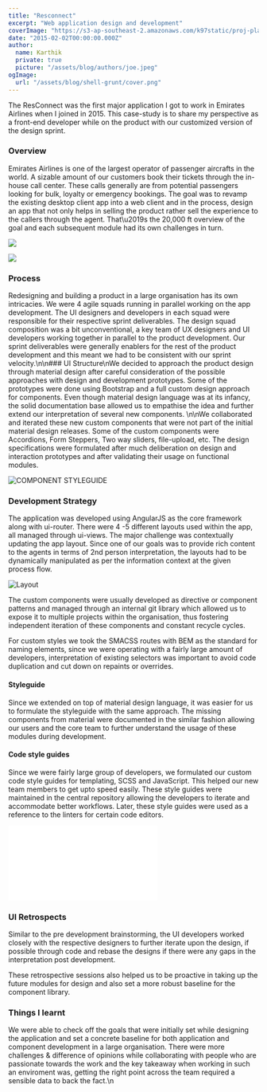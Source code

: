 ```yaml
---
title: "Resconnect"
excerpt: "Web application design and development"
coverImage: "https://s3-ap-southeast-2.amazonaws.com/k97static/proj-placeholder/rescon.jpg"
date: "2015-02-02T00:00:00.000Z"
author:
  name: Karthik
  private: true
  picture: "/assets/blog/authors/joe.jpeg"
ogImage:
  url: "/assets/blog/shell-grunt/cover.png"
---
```


The ResConnect was the first major application I got to work in Emirates Airlines when I joined in 2015. This case-study is to share my perspective as a front-end developer while on the product with our customized version of the design sprint.

### Overview

Emirates Airlines is one of the largest operator of passenger aircrafts in the world. A sizable amount of our customers book their tickets through the in-house call center. These calls generally are from potential passengers looking for bulk, loyalty or emergency bookings. The goal was to revamp the existing desktop client app into a web client and in the process, design an app that not only helps in selling the product rather sell the experience to the callers through the agent. That\u2019s the 20,000 ft overview of the goal and each subsequent module had its own challenges in turn.

![](https://s3-ap-southeast-2.amazonaws.com/k97static/project-snaps/ssui-2-search.png)

![](https://s3-ap-southeast-2.amazonaws.com/k97static/project-snaps/ssui-3-payments.png)

### Process

Redesigning and building a product in a large organisation has its own intricacies. We were 4 agile squads running in parallel working on the app development. The UI designers and developers in each squad were responsible for their respective sprint deliverables. The design squad composition was a bit unconventional, a key team of UX designers and UI developers working together in parallel to the product development. Our sprint deliverables were generally enablers for the rest of the product development and this meant we had to be consistent with our sprint velocity.\n\n### UI Structure\nWe decided to approach the product design through material design after careful consideration of the possible approaches with design and development prototypes. Some of the prototypes were done using Bootstrap and a full custom design approach for components. Even though material design language was at its infancy, the solid documentation base allowed us to empathise the idea and further extend our interpretation of several new components. \n\nWe collaborated and iterated these new custom components that were not part of the initial material design releases. Some of the custom components were Accordions, Form Steppers, Two way sliders, file-upload, etc. The design specifications were formulated after much deliberation on design and interaction prototypes and after validating their usage on functional modules.

![COMPONENT STYLEGUIDE](https://s3-ap-southeast-2.amazonaws.com/k97static/project-snaps/ssui-component.jpg)

### Development Strategy

The application was developed using AngularJS as the core framework along with ui-router. There were 4 -5 different layouts used within the app, all managed through ui-views. The major challenge was contextually updating the app layout. Since one of our goals was to provide rich content to the agents in terms of 2nd person interpretation, the layouts had to be dynamically manipulated as per the information context at the given process flow.

![Layout](https://s3-ap-southeast-2.amazonaws.com/k97static/project-snaps/ssui-4-xray-components.png)

The custom components were usually developed as directive or component patterns and managed through an internal git library which allowed us to expose it to multiple projects within the organisation, thus fostering independent iteration of these components and constant recycle cycles.

For custom styles we took the SMACSS routes with BEM as the standard for naming elements, since we were operating with a fairly large amount of developers, interpretation of existing selectors was important to avoid code duplication and cut down on repaints or overrides.

#### Styleguide

Since we extended on top of material design language, it was easier for us to formulate the styleguide with the same approach. The missing components from material were documented in the similar fashion allowing our users and the core team to further understand the usage of these modules during development.

#### Code style guides

Since we were fairly large group of developers, we formulated our custom code style guides for templating, SCSS and JavaScript. This helped our new team members to get upto speed easily. These style guides were maintained in the central repository allowing the developers to iterate and accommodate better workflows. Later, these style guides were used as a reference to the linters for certain code editors.

<iframe src=\"//www.slideshare.net/slideshow/embed_code/key/2Vyd5rY9Stlwd2\" width=\"668\" height=\"714\" frameborder=\"0\" marginwidth=\"0\" marginheight=\"0\" scrolling=\"no\" style=\"border:1px solid #CCC; border-width:1px; max-width: 100%;\" allowfullscreen> </iframe>

### UI Retrospects

Similar to the pre development brainstorming, the UI developers worked closely with the respective designers to further iterate upon the design, if possible through code and rebase the designs if there were any gaps in the interpretation post development.

These retrospective sessions also helped us to be proactive in taking up the future modules for design and also set a more robust baseline for the component library.

### Things I learnt

We were able to check off the goals that were initially set while designing the application and set a concrete baseline for both application and component development in a large organisation. There were more challenges & difference of opinions while collaborating with people who are passionate towards the work and the key takeaway when working in such an enviroment was, getting the right point across the team required a sensible data to back the fact.\n
